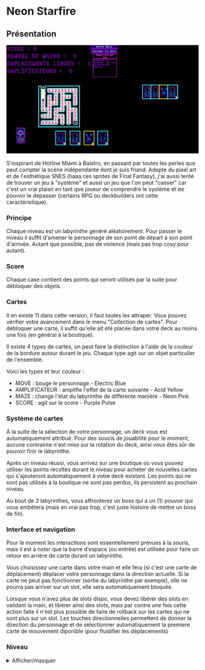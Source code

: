 # Neon Starfire

## Présentation

![Capture d'écran du jeu](https://github.com/jasonchampagne/GameJam/blob/main/20250509-20250523/Projets/neon-starfire/screenshot.png)

S'inspirant de Hotline Miami à Balatro, en passant par toutes les perles que peut compter la scène indépendante dont je suis friand. Adepte du pixel art et de l'esthétique SNES (haaa ces sprites de Final Fantasy), j'ai aussi tenté de trouver un jeu à "système" et aussi un jeu que l'on peut "casser" car c'est un vrai plaisir en tant que joueur de comprendre le système et de pouvoir le dépasser (certains RPG ou deckbuilders ont cette caractéristique).

### Principe

Chaque niveau est un labyrinthe généré aléatoirement. Pour passer le niveau il suffit d'amener le personnage de son point de départ à son point d'arrivée. Autant que possible, pas de violence (mais pas trop cosy pour autant).

### Score

Chaque case contient des points qui seront utilisés par la suite pour débloquer des objets.

### Cartes

Il en existe 11 dans cette version, il faut toutes les attraper. Vous pouvez vérifier votre avancement dans le menu "Collection de cartes". Pour débloquer une carte, il suffit qu'elle ait été placée dans votre deck au moins une fois (en général à la boutique).

Il existe 4 types de cartes, on peut faire la distinction à l'aide de la couleur de la bordure autour durant le jeu. Chaque type agit sur un objet particulier de l'ensemble.

Voici les types et leur couleur :

+ MOVE : bouge le personnage - Electric Blue
+ AMPLIFICATEUR : amplifie l'effet de la carte suivante - Acid Yellow
+ MAZE : change l'état du labyrinthe de différente manière - Neon Pink
+ SCORE : agit sur le score - Purple Pulse

### Système de cartes

À la suite de la sélection de votre personnage, un deck vous est automatiquement attribué. Pour des soucis de jouabilité pour le moment, aucune contrainte n'est mise sur la rotation du deck, ainsi vous êtes sûr de pouvoir finir le labyrinthe.

Après un niveau réussi, vous arrivez sur une boutique où vous pouvez utiliser les points récoltés durant le niveau pour acheter de nouvelles cartes qui s'ajouteront automatiquement à votre deck existant. Les points qui ne sont pas utilisés à la boutique ne sont pas perdus, ils persistent au prochain niveau.

Au bout de 3 labyrinthes, vous affronterez un boss qui a un (1) pouvoir qui vous embêtera (mais en vrai pas trop, c'est juste histoire de mettre un boss de fin).

### Interface et navigation

Pour le moment les interactions sont essentiellement prévues à la souris, mais il est à noter que la barre d'espace (ou entrée) est utilisée pour faire un retour en arrière de carte durant un labyrinthe.

Vous choisissez une carte dans votre main et elle fera (si c'est une carte de déplacement) déplacer votre personnage dans la direction actuelle. Si la carte ne peut pas fonctionner (sortie du labyrinthe par exemple), elle ne pourra pas arriver sur un slot, elle sera automatiquement bloquée.

Lorsque vous n'avez plus de slots dispo, vous devez libérer des slots en validant la main, et libérer ainsi des slots, mais par contre une fois cette action faite il n'est plus possible de faire de rollback sur les cartes qui ne sont plus sur un slot. Les touches directionnelles permettent de donner la direction du personnage et de selectionner automatiquement la premiere carte de mouvement diponible (pour fluidifier les déplacements)

### Niveau

<details>
<summary>Afficher/masquer</summary>
Les niveaux dans cette version s'enchainent de cette manière
    - labyrinthe
    - boutique
    - labyrinthe
    - boutique
    - boss
</details>
